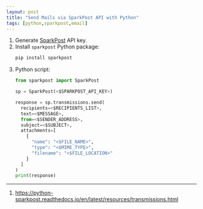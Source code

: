 ```yaml
---
layout: post
title: "Send Mails via SparkPost API with Python"
tags: [python,sparkpost,email]
---
```


1. Generate [SparkPost](https://app.sparkpost.com/account/api-keys) API key.
2. Install `sparkpost` Python package:
   ```bash
   pip install sparkpost
   ```
3. Python script:
   ```python
   from sparkpost import SparkPost

   sp = SparkPost(<$SPARKPOST_API_KEY>)

   response = sp.transmissions.send(
     recipients=<$RECIPIENTS_LIST>,
     text=<$MESSAGE>,
     from=<$SENDER_ADDRESS>,
     subject=<$SUBJECT>,
     attachments=[
       {
         "name": "<$FILE_NAME>",
         "type": "<$MIME_TYPE>",
         "filename": "<$FILE_LOCATION>"
       }
     ]
   )
   print(response)
   ```

---
1. <https://python-sparkpost.readthedocs.io/en/latest/resources/transmissions.html>
